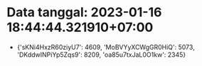 # Data tanggal: 2023-01-16 18:44:44.321910+07:00

* {'sKNi4HxzR60ziyU7': 4609, 'MoBVYyXCWgGR0HiQ': 5073, 'DKddwINPiYp5Zqs9': 8209, 'oa85u7txJaL0O1kw': 2345}
